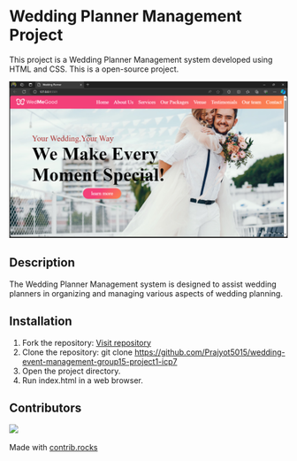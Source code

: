 # Wedding Planner Management Project

This project is a Wedding Planner Management system developed using HTML and CSS.
This is a open-source project.

![Screenshot](./png/Screenshot.png)

## Description

The Wedding Planner Management system is designed to assist wedding planners in organizing and managing various aspects of wedding planning.

## Installation

1. Fork the repository: [Visit repository](https://github.com/Prajyot5015/wedding-event-management-group15-project1-icp7)
2. Clone the repository: git clone https://github.com/Prajyot5015/wedding-event-management-group15-project1-icp7
3. Open the project directory.
4. Run index.html in a web browser.

## Contributors

<a href="https://github.com/Prajyot5015/wedding-event-management-group15-project1-icp7/graphs/contributors">
  <img src="https://contrib.rocks/image?repo=Prajyot5015/wedding-event-management-group15-project1-icp7" />
</a>

Made with [contrib.rocks](https://contrib.rocks)